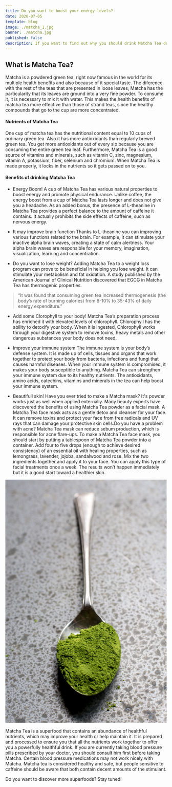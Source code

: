 ```yaml
---
title: Do you want to boost your energy levels?
date: 2020-07-05
template: blog
image: ./matcha_1.jpg
banner: ./matcha.jpg
published: false
description: If you want to find out why you should drink Matcha Tea don't forget to read this blog!
---
```


## What is Matcha Tea?

Matcha is a powdered green tea, right now famous in the world for its multiple health benefits and also because of it special taste. The diference with the rest of the teas that are presented in loose leaves, Matcha has the particularity that its leaves are ground into a very fine powder. To consume it, it is necessary to mix it with water. This makes the health benefits of matcha tea more effective than those of strand teas, since the healthy compounds that go to the cup are more concentrated.

#### Nutrients of Matcha Tea

One cup of matcha tea has the nutritional content equal to 10 cups of ordinary green tea. Also it has more antioxidants than regularly brewed green tea. You get more antioxidants out of every sip because you are consuming the entire green tea leaf. Furthermore, Matcha Tea is a good source of vitamins and minerals, such as vitamin C, zinc, magnesium, vitamin A, potassium, fiber, selenium and chromium. When Matcha Tea is made properly, it locks in the nutrients so it gets passed on to you.

#### Benefits of drinking Matcha Tea

- Energy Boom! A cup of Matcha Tea has various natural properties to boost energy and promote physical endurance. Unlike coffee, the energy boost from a cup of Matcha Tea lasts longer and does not give you a headache. As an added bonus, the presence of L-theanine in Matcha Tea provides a perfect balance to the amount of caffeine it contains. It actually prohibits the side effects of caffeine, such as nervous energy.

- It may improve brain function Thanks to L-theanine you can improving various functions related to the brain. For example, it can stimulate your inactive alpha brain waves, creating a state of calm alertness. Your alpha brain waves are responsible for your memory, imagination, visualization, learning and concentration.

- Do you want to lose weight? Adding Matcha Tea to a weight loss program can prove to be beneficial in helping you lose weight. It can stimulate your metabolism and fat oxidation. A study published by the American Journal of Clinical Nutrition discovered that EGCG in Matcha Tea has thermogenic properties.

> “It was found that consuming green tea increased thermogenesis (the body’s rate of burning calories) from 8-10% to 35-43% of daily energy expenditure.”

- Add some Clorophyll to your body! Matcha Tea’s preparation process has enriched it with elevated levels of chlorophyll. Chlorophyll has the ability to detoxify your body. When it is ingested, Chlorophyll works through your digestive system to remove toxins, heavy metals and other dangerous substances your body does not need.

- Improve your immune system The immune system is your body’s defense system. It is made up of cells, tissues and organs that work together to protect your body from bacteria, infections and fungi that causes harmful diseases. When your immune system is compromised, it makes your body susceptible to anything. Matcha Tea can strengthen your immune system due to its healthy nutrients. The antioxidants, amino acids, catechins, vitamins and minerals in the tea can help boost your immune system.

- Beautifull skin! Have you ever tried to make a Matcha mask? It's powder works just as well when applied externally. Many beauty experts have discovered the benefits of using Matcha Tea powder as a facial mask. A Matcha Tea face mask acts as a gentle detox and cleanser for your face. It can remove toxins and protect your face from free radicals and UV rays that can damage your protective skin cells.Do you have a problem with acne? Matcha Tea mask can reduce sebum production, which is responsible for acne flare-ups. To make a Matcha Tea face mask, you should start by putting a tablespoon of Matcha Tea powder into a container. Add four to five drops (enough to achieve desired consistency) of an essential oil with healing properties, such as lemongrass, lavender, jojoba, sandalwood and rose. Mix the two ingredients together and apply it to your face. You can apply this type of facial treatments once a week. The results won’t happen immediately but it is a good start toward a healthier skin.

![banner](./matcha_1.jpg)

Matcha Tea is a superfood that contains an abundance of healthful nutrients, which may improve your health or help maintain it. It is prepared and processed to ensure you that all the nutrients work together to offer you a powerfully healthful drink. If you are currently taking blood pressure pills prescribed by your doctor, you should consult him first before taking Matcha. Certain blood pressure medications may not work nicely with Matcha. Matcha tea is considered healthy and safe, but people sensitive to caffeine should be aware that both contain decent amounts of the stimulant.

Do you want to discover more superfoods? Stay tuned!
